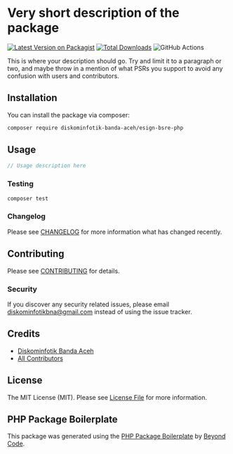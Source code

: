 # Very short description of the package

[![Latest Version on Packagist](https://img.shields.io/packagist/v/diskominfotik-banda-aceh/esign-bsre-php.svg?style=flat-square)](https://packagist.org/packages/diskominfotik-banda-aceh/esign-bsre-php)
[![Total Downloads](https://img.shields.io/packagist/dt/diskominfotik-banda-aceh/esign-bsre-php.svg?style=flat-square)](https://packagist.org/packages/diskominfotik-banda-aceh/esign-bsre-php)
![GitHub Actions](https://github.com/diskominfotik-banda-aceh/esign-bsre-php/actions/workflows/main.yml/badge.svg)

This is where your description should go. Try and limit it to a paragraph or two, and maybe throw in a mention of what PSRs you support to avoid any confusion with users and contributors.

## Installation

You can install the package via composer:

```bash
composer require diskominfotik-banda-aceh/esign-bsre-php
```

## Usage

```php
// Usage description here
```

### Testing

```bash
composer test
```

### Changelog

Please see [CHANGELOG](CHANGELOG.md) for more information what has changed recently.

## Contributing

Please see [CONTRIBUTING](CONTRIBUTING.md) for details.

### Security

If you discover any security related issues, please email diskominfotikbna@gmail.com instead of using the issue tracker.

## Credits

-   [Diskominfotik Banda Aceh](https://github.com/diskominfotik-banda-aceh)
-   [All Contributors](../../contributors)

## License

The MIT License (MIT). Please see [License File](LICENSE.md) for more information.

## PHP Package Boilerplate

This package was generated using the [PHP Package Boilerplate](https://laravelpackageboilerplate.com) by [Beyond Code](http://beyondco.de/).
